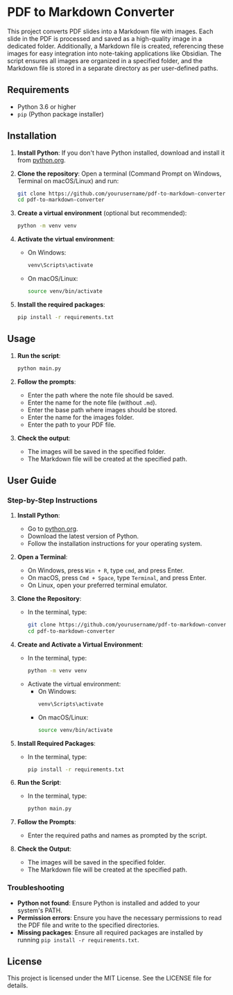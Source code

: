 # PDF to Markdown Converter

This project converts PDF slides into a Markdown file with images. Each slide in the PDF is processed and saved as a high-quality image in a dedicated folder. Additionally, a Markdown file is created, referencing these images for easy integration into note-taking applications like Obsidian. The script ensures all images are organized in a specified folder, and the Markdown file is stored in a separate directory as per user-defined paths.

## Requirements

- Python 3.6 or higher
- `pip` (Python package installer)

## Installation

1. **Install Python**: If you don't have Python installed, download and install it from [python.org](https://www.python.org/downloads/).

2. **Clone the repository**: Open a terminal (Command Prompt on Windows, Terminal on macOS/Linux) and run:
    ```sh
    git clone https://github.com/yourusername/pdf-to-markdown-converter.git
    cd pdf-to-markdown-converter
    ```

3. **Create a virtual environment** (optional but recommended):
    ```sh
    python -m venv venv
    ```

4. **Activate the virtual environment**:
    - On Windows:
        ```sh
        venv\Scripts\activate
        ```
    - On macOS/Linux:
        ```sh
        source venv/bin/activate
        ```

5. **Install the required packages**:
    ```sh
    pip install -r requirements.txt
    ```

## Usage

1. **Run the script**:
    ```sh
    python main.py
    ```

2. **Follow the prompts**:
    - Enter the path where the note file should be saved.
    - Enter the name for the note file (without `.md`).
    - Enter the base path where images should be stored.
    - Enter the name for the images folder.
    - Enter the path to your PDF file.

3. **Check the output**:
    - The images will be saved in the specified folder.
    - The Markdown file will be created at the specified path.

## User Guide

### Step-by-Step Instructions

1. **Install Python**:
    - Go to [python.org](https://www.python.org/downloads/).
    - Download the latest version of Python.
    - Follow the installation instructions for your operating system.

2. **Open a Terminal**:
    - On Windows, press `Win + R`, type `cmd`, and press Enter.
    - On macOS, press `Cmd + Space`, type `Terminal`, and press Enter.
    - On Linux, open your preferred terminal emulator.

3. **Clone the Repository**:
    - In the terminal, type:
        ```sh
        git clone https://github.com/yourusername/pdf-to-markdown-converter.git
        cd pdf-to-markdown-converter
        ```

4. **Create and Activate a Virtual Environment**:
    - In the terminal, type:
        ```sh
        python -m venv venv
        ```
    - Activate the virtual environment:
        - On Windows:
            ```sh
            venv\Scripts\activate
            ```
        - On macOS/Linux:
            ```sh
            source venv/bin/activate
            ```

5. **Install Required Packages**:
    - In the terminal, type:
        ```sh
        pip install -r requirements.txt
        ```

6. **Run the Script**:
    - In the terminal, type:
        ```sh
        python main.py
        ```

7. **Follow the Prompts**:
    - Enter the required paths and names as prompted by the script.

8. **Check the Output**:
    - The images will be saved in the specified folder.
    - The Markdown file will be created at the specified path.

### Troubleshooting

- **Python not found**: Ensure Python is installed and added to your system's PATH.
- **Permission errors**: Ensure you have the necessary permissions to read the PDF file and write to the specified directories.
- **Missing packages**: Ensure all required packages are installed by running `pip install -r requirements.txt`.

## License

This project is licensed under the MIT License. See the LICENSE file for details.